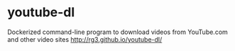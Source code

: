# youtube-dl
Dockerized command-line program to download videos from YouTube.com and other video sites http://rg3.github.io/youtube-dl/
